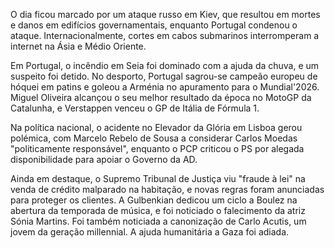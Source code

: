 O dia ficou marcado por um ataque russo em Kiev, que resultou em mortes e danos em edifícios governamentais, enquanto Portugal condenou o ataque. Internacionalmente, cortes em cabos submarinos interromperam a internet na Ásia e Médio Oriente.

Em Portugal, o incêndio em Seia foi dominado com a ajuda da chuva, e um suspeito foi detido. No desporto, Portugal sagrou-se campeão europeu de hóquei em patins e goleou a Arménia no apuramento para o Mundial'2026. Miguel Oliveira alcançou o seu melhor resultado da época no MotoGP da Catalunha, e Verstappen venceu o GP de Itália de Fórmula 1.

Na política nacional, o acidente no Elevador da Glória em Lisboa gerou polémica, com Marcelo Rebelo de Sousa a considerar Carlos Moedas "politicamente responsável", enquanto o PCP criticou o PS por alegada disponibilidade para apoiar o Governo da AD.

Ainda em destaque, o Supremo Tribunal de Justiça viu "fraude à lei" na venda de crédito malparado na habitação, e novas regras foram anunciadas para proteger os clientes. A Gulbenkian dedicou um ciclo a Boulez na abertura da temporada de música, e foi noticiado o falecimento da atriz Sónia Martins.  Foi também noticiada a canonização de Carlo Acutis, um jovem da geração millennial. A ajuda humanitária a Gaza foi adiada.